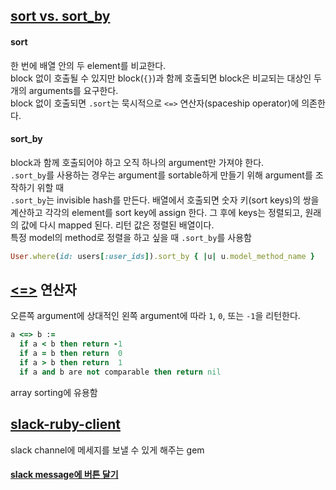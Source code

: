 ## [sort vs. sort_by](https://medium.com/@ensallee/the-difference-between-sort-and-sort-by-in-ruby-253171f52b15)
#### sort
한 번에 배열 안의 두 element를 비교한다.  
block 없이 호출될 수 있지만 block(`{}`)과 함께 호출되면 block은 비교되는 대상인 두 개의 arguments를 요구한다.  
block 없이 호출되면 `.sort`는 묵시적으로 `<=>` 연산자(spaceship operator)에 의존한다.  
#### sort_by
block과 함께 호출되어야 하고 오직 하나의 argument만 가져야 한다.  
`.sort_by`를 사용하는 경우는 argument를 sortable하게 만들기 위해 argument를 조작하기 위할 때  
`.sort_by`는 invisible hash를 만든다. 배열에서 호출되면 숫자 키(sort keys)의 쌍을 계산하고 각각의 element를 sort key에 assign 한다. 그 후에 keys는 정렬되고, 원래의 값에 다시 mapped 된다. 
리턴 값은 정렬된 배열이다.  
특정 model의 method로 정렬을 하고 싶을 때 `.sort_by`를 사용함  
```ruby
User.where(id: users[:user_ids]).sort_by { |u| u.model_method_name }
```

## [<=>](https://stackoverflow.com/a/827656) 연산자
오른쪽 argument에 상대적인 왼쪽 argument에 따라 `1`, `0`, 또는 `-1`을 리턴한다.  
```ruby
a <=> b :=
  if a < b then return -1
  if a = b then return  0
  if a > b then return  1
  if a and b are not comparable then return nil
```
array sorting에 유용함

## [slack-ruby-client](https://github.com/slack-ruby/slack-ruby-client)
slack channel에 메세지를 보낼 수 있게 해주는 gem
#### [slack message에 버튼 달기](https://api.slack.com/docs/message-buttons)
